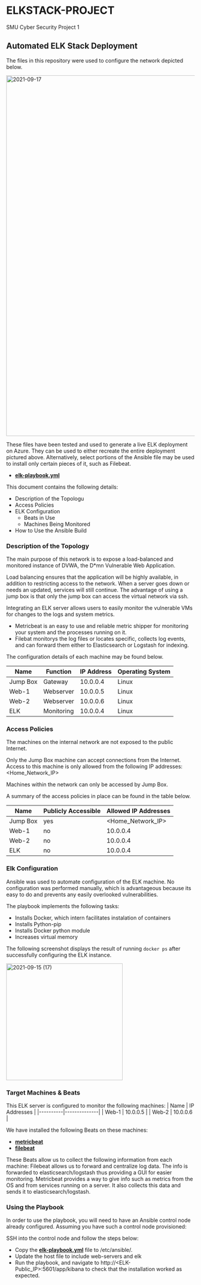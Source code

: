 # ELKSTACK-PROJECT
SMU Cyber Security Project 1
## Automated ELK Stack Deployment

The files in this repository were used to configure the network depicted below.

<img width="960" alt="2021-09-17" src="https://user-images.githubusercontent.com/90877028/133735036-8cec5440-0781-4f92-ae67-8229a30f9013.png">


These files have been tested and used to generate a live ELK deployment on Azure. They can be used to either recreate the entire deployment pictured above. Alternatively, select portions of the Ansible file may be used to install only certain pieces of it, such as Filebeat.

  
  
 - **[elk-playbook.yml](https://github.com/Jellomeanie/ELKSTACK-PROJECT/blob/main/Ansible/elk-playbook.yml)**         
 
  

This document contains the following details:
- Description of the Topologu
- Access Policies
- ELK Configuration
  - Beats in Use
  - Machines Being Monitored
- How to Use the Ansible Build


### Description of the Topology

The main purpose of this network is to expose a load-balanced and monitored instance of DVWA, the D*mn Vulnerable Web Application.

Load balancing ensures that the application will be highly available, in addition to restricting access to the network.
When a server goes down or needs an updated, services will still continue. The advantage of using a jump box is that only the jump box can access the virtual network via ssh. 

Integrating an ELK server allows users to easily monitor the vulnerable VMs for changes to the logs and system metrics.
- Metricbeat is an easy to use and reliable metric shipper for monitoring your system and the processes running on it. 
- Filebat monitorys the log files or locates specific, collects log events, and can forward them either to Elasticsearch or Logstash for indexing. 

The configuration details of each machine may be found below.

| Name     | Function | IP Address | Operating System |
|----------|----------|------------|------------------|
| Jump Box | Gateway  | 10.0.0.4   | Linux            |
| Web-1    | Webserver| 10.0.0.5   | Linux            |
| Web-2    | Webserver| 10.0.0.6   | Linux            |
| ELK     | Monitoring| 10.0.0.4   | Linux            |

### Access Policies

The machines on the internal network are not exposed to the public Internet. 

Only the Jump Box machine can accept connections from the Internet. Access to this machine is only allowed from the following IP addresses:
<Home_Network_IP>

Machines within the network can only be accessed by Jump Box.

A summary of the access policies in place can be found in the table below.

| Name     | Publicly Accessible | Allowed IP Addresses |
|----------|---------------------|----------------------|
| Jump Box |     yes             | <Home_Network_IP>    |
|  Web-1   |     no              | 10.0.0.4             |
|  Web-2   |     no              | 10.0.0.4             |
|  ELK     |     no              | 10.0.0.4             |

### Elk Configuration

Ansible was used to automate configuration of the ELK machine. No configuration was performed manually, which is advantageous because its easy to do and prevents any easily overlooked vulnerabilities.

The playbook implements the following tasks:
- Installs Docker, which intern facilitates instalation of containers
- Installs Python-pip
- Installs Docker python module
- Increases virtual memory

The following screenshot displays the result of running `docker ps` after successfully configuring the ELK instance.

<img width="311" alt="2021-09-15 (17)" src="https://user-images.githubusercontent.com/90877028/134782658-00b97a5f-5d87-4c45-aca3-d934113f486f.png">


### Target Machines & Beats
This ELK server is configured to monitor the following machines:
| Name     | IP Addresses |
|----------|--------------|
| Web-1    |   10.0.0.5   | 
| Web-2    |   10.0.0.6   |

We have installed the following Beats on these machines:
- **[metricbeat](https://github.com/Jellomeanie/ELKSTACK-PROJECT/blob/main/Ansible/metricbeat-playbook.yml)**
- **[filebeat](https://github.com/Jellomeanie/ELKSTACK-PROJECT/blob/main/Ansible/filebeat-playbook.yml)**

These Beats allow us to collect the following information from each machine:
Filebeat allows us to forward and centralize log data. The info is forwarded to elasticsearch/logstash thus providing a GUI for easier monitoring.
Metricbeat provides a way to give info such as metrics from the OS and from services running on a server. It also collects this data and sends it to elasticsearch/logstash.

### Using the Playbook
In order to use the playbook, you will need to have an Ansible control node already configured. Assuming you have such a control node provisioned: 

SSH into the control node and follow the steps below:
- Copy the **[elk-playbook.yml](https://github.com/Jellomeanie/ELKSTACK-PROJECT/blob/main/Ansible/elk-playbook.yml)** file to /etc/ansible/.
- Update the host file to include web-servers and elk
- Run the playbook, and navigate to http://<ELK-Public_IP>:5601/app/kibana to check that the installation worked as expected.
